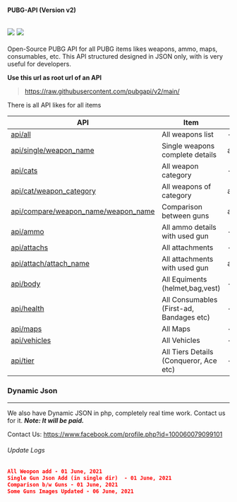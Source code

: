 #### PUBG-API (Version v2)
![](https://media.tenor.com/images/84ff3df2239797ac71353558c4401f44/tenor.gif)
![](https://i.ibb.co/QQdd18R/fwLEmZkC.gif)
------------

Open-Source PUBG API for all PUBG items likes weapons, ammo, maps, consumables, etc. This API structured designed in JSON only, with is very useful for developers.

**Use this url as root url of an API**
>  https://raw.githubusercontent.com/pubgapi/v2/main/

There is all API likes for all items

| API  |  Item  |  example  |
| ------------ | ------------ | ------------ |
| [api/all](https://raw.githubusercontent.com/pubgapi/v2/main/all "api/all")  | All weapons list | --
| [api/single/weapon_name](https://raw.githubusercontent.com/pubgapi/v2/main/single/m416 "api/single/m416")  | Single weapons complete details | api/single/m416
| [api/cats](https://raw.githubusercontent.com/pubgapi/v2/main/cats "api/cats")  | All weapon category  | --
| [api/cat/weapon_category](https://raw.githubusercontent.com/pubgapi/v2/main/cat/ar "api/cat/weapon_category")  | All weapons of category  | api/cat/spiner
| [api/compare/weapon_name/weapon_name](https://raw.githubusercontent.com/pubgapi/v2/main/compare/akm/m416 "api/compare/weapon_name/weapon_name")  | Comparison between guns  | api/compare/akm/m416
| [api/ammo](https://raw.githubusercontent.com/pubgapi/v2/main/ammo "api/ammo")  | All ammo details with used gun  | --
| [api/attachs](https://raw.githubusercontent.com/pubgapi/v2/main/attachs "api/attachs")  | All attachments   | --
| [api/attach/attach_name](https://raw.githubusercontent.com/pubgapi/v2/main/attach/foregrip "api/attach/attach_name")  | All attachments with used gun   | api/attach/foregrip
| [api/body](https://raw.githubusercontent.com/pubgapi/v2/main/body "api/body")  | All Equiments (helmet,bag,vest)  | --
| [api/health](https://raw.githubusercontent.com/pubgapi/v2/main/health "api/health")  | All Consumables (First-ad, Bandages etc)  | --
| [api/maps](https://raw.githubusercontent.com/pubgapi/v2/main/maps "api/maps")  | All Maps  | --
| [api/vehicles](https://raw.githubusercontent.com/pubgapi/v2/main/vehicles "api/vehicles")  | All Vehicles  | --
| [api/tier](https://raw.githubusercontent.com/pubgapi/v2/main/tier "api/tier")  | All Tiers Details (Conqueror, Ace etc)  | --

### Dynamic Json

------------

We also have Dynamic JSON in php, completely real time work. Contact us for it. ***Note: It will be paid.***

Contact Us: https://www.facebook.com/profile.php?id=100060079099101

######  Update Logs
```json
All Weopon add - 01 June, 2021
Single Gun Json Add (in single dir)  - 01 June, 2021
Comparison b/w Guns - 01 June, 2021
Some Guns Images Updated - 06 June, 2021
```
